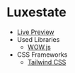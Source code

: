 # Luxestate
* [Live Preview](https://momenma7rous.github.io/Luxestate/public/)
* Used Libraries
  * [WOW.js](https://wowjs.uk/)
* CSS Frameworks
  * [Tailwind CSS](https://tailwindcss.com/)
